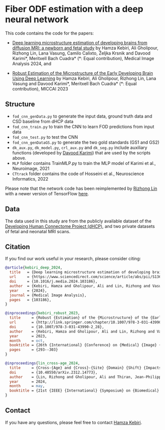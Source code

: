 # Fiber ODF estimation with a deep neural network

This code contains the code for the papers:

- [Deep learning microstructure estimation of developing brains from diffusion MRI: a newborn and fetal study](https://www.sciencedirect.com/science/article/pii/S1361841524001117) by Hamza Kebiri, Ali Gholipour, Rizhong Lin, Lana Vasung, Camilo Calixto, Željka Krsnik and Davood Karimi\*, Meritxell Bach Cuadra\* (\*: Equal contribution), Medical Image Analysis 2024, and
  
- [Robust Estimation of the Microstructure of the Early Developing Brain Using Deep Learning](https://link.springer.com/chapter/10.1007/978-3-031-43990-2_28) by Hamza Kebiri, Ali Gholipour, Rizhong Lin, Lana Vasung and Davood Karimi\*, Meritxell Bach Cuadra\* (\*: Equal contribution), MICCAI 2023


## Structure

- `fod_cnn_genData.py` to generate the input data, ground truth data and CSD baseline from dHCP data
- `fod_cnn_train.py` to train the CNN to learn FOD predictions from input data
- `fod_cnn_test.py` to test the CNN
- `fod_cnn_genDataGS.py` to generate the two gold standards (GS1 and GS2)
- `dk_aux.py`, `dk_model.py`, `crl_aux.py` and `dk_seg.py` include auxiliary functions (developed by [Davood Karimi](mailto:davood.karimi@childrens.harvard.edu)) that are used by the scripts above.
- `MLP` folder contains TrainMLP.py to train the MLP model of Karimi et al., Neuroimage, 2021
- `CTtrack` folder contains the code of Hosseini et al., Neuroscience Informatics, 2022

Please note that the network code has been reimplemented by [Rizhong Lin](mailto:rizhong.lin@epfl.ch) with a newer version of TensorFlow [here](https://github.com/Medical-Image-Analysis-Laboratory/dl_fiber_domain_shift/tree/main/DeepLearning/kebiri_robust_2023). 

## Data

The data used in this study are from the publicly available dataset of the [Developing Human Connectome Project (dHCP)](https://www.humanconnectome.org/study/lifespan-developing-human-connectome-project), and two private datasets of fetal and neonatal MRI scans.

## Citation

If you find our work useful in your research, please consider citing:

```bibtex
@article{kebiri_deep_2024,
  title   = {Deep learning microstructure estimation of developing brains from diffusion MRI: A newborn and fetal study},
  url     = {https://www.sciencedirect.com/science/article/abs/pii/S1361841524001117},
  doi     = {10.1016/j.media.2024.103186},
  author  = {Kebiri, Hamza and Gholipour, Ali and Lin, Rizhong and Vasung, Lana and Calixto, Camilo and Krsnik, Željka and Karimi, Davood and Bach Cuadra, Meritxell},
  year    = {2024},
  journal = {Medical Image Analysis},
  pages   = {103186},
}

@inproceedings{kebiri_robust_2023,
  title     = {Robust {Estimation} of the {Microstructure} of the {Early} {Developing} {Brain} {Using} {Deep} {Learning}},
  url       = {http://link.springer.com/chapter/10.1007/978-3-031-43990-2_28},
  doi       = {10.1007/978-3-031-43990-2_28},
  author    = {Kebiri, Hamza and Gholipour, Ali and Lin, Rizhong and Vasung, Lana and Karimi, Davood and Bach Cuadra, Meritxell},
  year      = 2023,
  month     = oct,
  booktitle = {26th {International} {Conference} on {Medical} {Image} {Computing} and {Computer} {Assisted} {Intervention} -- {MICCAI} 2023},
  pages     = {293--303}
}

@inproceedings{lin_cross-age_2024,
  title     = {Cross-{Age} and {Cross}-{Site} {Domain} {Shift} {Impacts} on {Deep} {Learning}-{Based} {White} {Matter} {Fiber} {Estimation} in {Newborn} and {Baby} {Brains}},
  doi       = {10.48550/arXiv.2312.14773},
  author    = {Lin, Rizhong and Gholipour, Ali and Thiran, Jean-Philippe and Karimi, Davood and Kebiri, Hamza and Bach Cuadra, Meritxell},
  year      = 2024,
  month     = may,
  booktitle = {21st {IEEE} {International} {Symposium} on {Biomedical} {Imaging} ({ISBI})}
}
```

## Contact

If you have any questions, please feel free to contact [Hamza Kebiri](mailto:hamza.kebiri@unil.ch).
